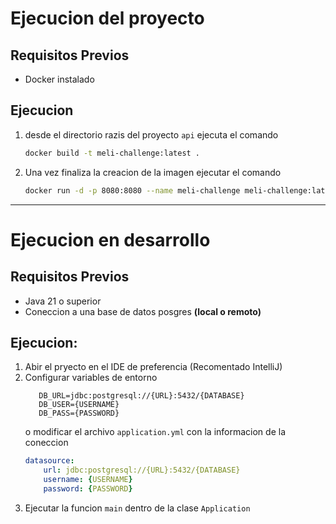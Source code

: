 # Ejecucion del proyecto

## Requisitos Previos 

- Docker instalado

## Ejecucion

1. desde el directorio razis del proyecto `api` ejecuta el comando
    ```bash
   docker build -t meli-challenge:latest .
    ```
2. Una vez finaliza la creacion de la imagen ejecutar el comando
    ```bash
   docker run -d -p 8080:8080 --name meli-challenge meli-challenge:latest
   ```
---

# Ejecucion en desarrollo

## Requisitos Previos

- Java 21 o superior
- Coneccion a una base de datos posgres **(local o remoto)**

## Ejecucion:

1. Abir el pryecto en el IDE de preferencia (Recomentado IntelliJ)
2. Configurar variables de entorno
    ```
       DB_URL=jdbc:postgresql://{URL}:5432/{DATABASE}
       DB_USER={USERNAME}
       DB_PASS={PASSWORD}
    ```
    o modificar el archivo `application.yml` con la informacion de la coneccion
    ```yml
    datasource:
        url: jdbc:postgresql://{URL}:5432/{DATABASE}
        username: {USERNAME}
        password: {PASSWORD}
    ```
3. Ejecutar la funcion `main` dentro de la clase `Application`